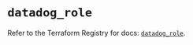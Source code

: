 # `datadog_role`

Refer to the Terraform Registry for docs: [`datadog_role`](https://registry.terraform.io/providers/datadog/datadog/3.36.1/docs/resources/role).
